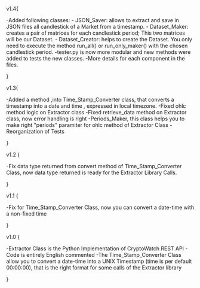 v1.4{

-Added following classes:
	- JSON_Saver: allows to extract and save in JSON files all candlestick of a Market from a timestamp.
	- Dataset_Maker: creates a pair of matrices for each candlestick period; This two matrices will be our Dataset.
	- Dataset_Creator: helps to create the Dataset. You only need to execute the method run_all() or run_only_maker() with the chosen candlestick period.
-tester.py is now more modular and new methods were added to tests the new classes.
-More details for each component in the files.

}



v1.3{

-Added a method ,into Time_Stamp_Converter class, that converts a timestamp into a date and time , expressed in local timezone.
-Fixed ohlc method logic on Extractor class
-Fixed retrieve_data method on Extractor class, now error handling is right
-Periods_Maker, this class helps you to make right "periods" paramiter for ohlc method of Extractor Class
-Reorganization of Tests

}

v1.2 {

-Fix data type returned from convert method of Time_Stamp_Converter Class, now data type returned is ready for the Extractor Library Calls.

}

v1.1 {

-Fix for Time_Stamp_Converter Class, now you can convert a date-time with a non-fixed time

}

v1.0 {

-Extractor Class is the Python Implementation of CryptoWatch REST API
-Code is entirely English commented
-The Time_Stamp_Converter Class allow you to convert a date-time into a UNIX Timestamp (time is per default 00:00:00), that is the right format for some calls of the Extractor library

}
